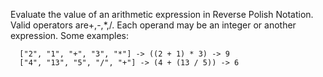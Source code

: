 Evaluate the value of an arithmetic expression in Reverse Polish Notation.
Valid operators are+,-,*,/. Each operand may be an integer or another expression.
Some examples:

      ["2", "1", "+", "3", "*"] -> ((2 + 1) * 3) -> 9
      ["4", "13", "5", "/", "+"] -> (4 + (13 / 5)) -> 6